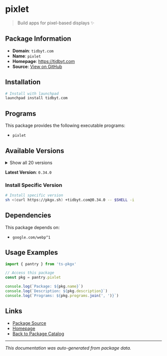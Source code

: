 # pixlet

> Build apps for pixel-based displays ✨

## Package Information

- **Domain**: `tidbyt.com`
- **Name**: `pixlet`
- **Homepage**: https://tidbyt.com
- **Source**: [View on GitHub](https://github.com/pkgxdev/pantry/tree/main/projects/tidbyt.com/package.yml)

## Installation

```bash
# Install with launchpad
launchpad install tidbyt.com
```

## Programs

This package provides the following executable programs:

- `pixlet`

## Available Versions

<details>
<summary>Show all 20 versions</summary>

- `0.34.0`, `0.33.5`, `0.33.4`, `0.33.3`, `0.33.2`
- `0.33.1`, `0.33.0`, `0.32.7`, `0.32.6`, `0.32.5`
- `0.32.4`, `0.32.3`, `0.32.2`, `0.32.1`, `0.32.0`
- `0.31.0`, `0.30.2`, `0.30.1`, `0.30.0`, `0.29.1`

</details>

**Latest Version**: `0.34.0`

### Install Specific Version

```bash
# Install specific version
sh <(curl https://pkgx.sh) +tidbyt.com@0.34.0 -- $SHELL -i
```

## Dependencies

This package depends on:

- `google.com/webp^1`

## Usage Examples

```typescript
import { pantry } from 'ts-pkgx'

// Access this package
const pkg = pantry.pixlet

console.log(`Package: ${pkg.name}`)
console.log(`Description: ${pkg.description}`)
console.log(`Programs: ${pkg.programs.join(', ')}`)
```

## Links

- [Package Source](https://github.com/pkgxdev/pantry/tree/main/projects/tidbyt.com/package.yml)
- [Homepage](https://tidbyt.com)
- [Back to Package Catalog](../../package-catalog.md)

---

*This documentation was auto-generated from package data.*
